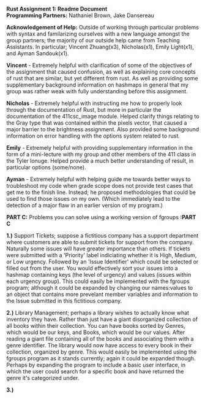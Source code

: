 **Rust Assignment 1: Readme Document**  
**Programming Partners:** Nathaniel Brown, Jake Dansereau  

**Acknowledgement of Help:** Outside of working through particular problems with syntax and familarizing ourselves with a new language amongst the group partners; the majority of our outside help came from Teaching Assistants. In particular; Vincent Zhuang(x3), Nicholas(x1), Emily Light(x1), and Ayman Sandouk(x1).  

**__Vincent__** - Extremely helpful with clarification of some of the objectives of the assignment that caused confusion, as well as explaining core concepts of rust that are similar, but yet different from rust. As well as providing some supplementary background information on hashmaps in general that my group was rather weak with fully understanding before this assignment.  

**__Nicholas__** - Extremely helpful with instructing me how to properly look through the documentation of Rust, but more in particular the documentation of the 411csc_image module. Helped clarify things relating to the Gray type that was contained within the pixels vector, that caused a major barrier to the brightness assignment. Also provided some background information on error handling with the options system related to rust.  

**__Emily__** - Extremely helpful with providing supplementary information in the form of a mini-lecture with my group and other members of the 411 class in the Tyler lonuge. Helped provide a much better understanding of result, in particular options (some/none).  

**__Ayman__** - Extremely helpful with helping guide me towards better ways to troubleshoot my code when grade scope does not provide test cases that get me to the finish line. Instead; he proposed methodologies that could be used to find those issues on my own. (Which immediately lead to the detection of a major flaw in an earlier version of my program.)  
  
**PART C:** Problems you can solve using a working version of fgroups **:PART C**  
   
**1.)** Support Tickets; suppose a fictitious company has a support department where customers are able to submit tickets for support from the company. Naturally some issues will have greater importance than others. If tickets were submitted with a 'Priority' label indiciating whether it is High, Medium, or Low urgency. Followed by an 'Issue Identifier' which could be selected or filled out from the user. You would effectively sort your issues into a hashmap containing keys (the level of urgency) and values (issues within each urgency group). This could easily be implemented with the fgroups program; although it could be expanded by changing our names:values to an object that contains more prevelant member variables and information to the Issue submitted in this fictitious company.  
  
**2.)** Library Management; perhaps a library wishes to actually know what inventory they have. Rather than just have a giant disorganized collection of all books within their collection. You can have books sorted by Genres, which would be our keys, and Books, which would be our values. After reading a giant file containing all of the books and associating them with a genre identifier. The library would now have access to every book in their collection, organized by genre. This would easily be implemented using the fgroups program as it stands currently; again it could be expanded though. Perhaps by expanding the program to include a basic user interface, in which the user could search for a specific book and have returned the genre it's categorized under.  
  
**3.)**
